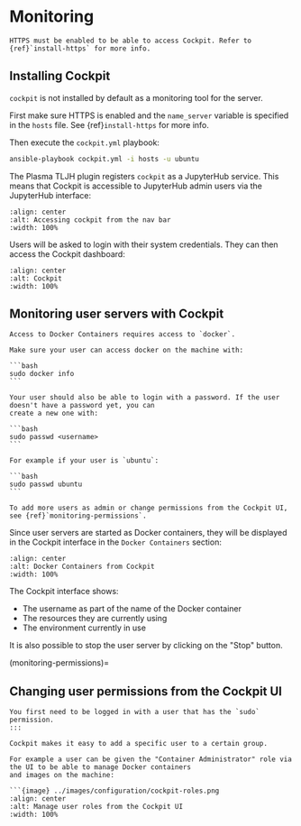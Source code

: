 # Monitoring

```{warning}
HTTPS must be enabled to be able to access Cockpit. Refer to {ref}`install-https` for more info.
```

## Installing Cockpit

`cockpit` is not installed by default as a monitoring tool for the server.

First make sure HTTPS is enabled and the `name_server` variable is specified in the `hosts` file.
See {ref}`install-https` for more info.

Then execute the `cockpit.yml` playbook:

```bash
ansible-playbook cockpit.yml -i hosts -u ubuntu
```

The Plasma TLJH plugin registers `cockpit` as a JupyterHub service. This means that
Cockpit is accessible to JupyterHub admin users via the JupyterHub interface:

```{image} ../images/configuration/cockpit-navbar.png
:align: center
:alt: Accessing cockpit from the nav bar
:width: 100%
```

Users will be asked to login with their system credentials. They can then access the Cockpit dashboard:

```{image} ../images/configuration/cockpit.png
:align: center
:alt: Cockpit
:width: 100%
```

## Monitoring user servers with Cockpit

````{note}
Access to Docker Containers requires access to `docker`.

Make sure your user can access docker on the machine with:

```bash
sudo docker info
```

Your user should also be able to login with a password. If the user doesn't have a password yet, you can
create a new one with:

```bash
sudo passwd <username>
```

For example if your user is `ubuntu`:

```bash
sudo passwd ubuntu
```

To add more users as admin or change permissions from the Cockpit UI, see {ref}`monitoring-permissions`.
````

Since user servers are started as Docker containers, they will be displayed in the Cockpit interface in the
`Docker Containers` section:

```{image} ../images/configuration/cockpit-docker.png
:align: center
:alt: Docker Containers from Cockpit
:width: 100%
```

The Cockpit interface shows:

- The username as part of the name of the Docker container
- The resources they are currently using
- The environment currently in use

It is also possible to stop the user server by clicking on the "Stop" button.

(monitoring-permissions)=

## Changing user permissions from the Cockpit UI

```{note}
You first need to be logged in with a user that has the `sudo` permission.
:::

Cockpit makes it easy to add a specific user to a certain group.

For example a user can be given the "Container Administrator" role via the UI to be able to manage Docker containers
and images on the machine:

```{image} ../images/configuration/cockpit-roles.png
:align: center
:alt: Manage user roles from the Cockpit UI
:width: 100%
```
